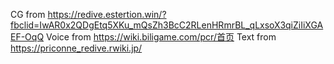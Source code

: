 CG from https://redive.estertion.win/?fbclid=IwAR0x2QDgEtq5XKu_mQsZh3BcC2RLenHRmrBL_qLxsoX3qiZiIiXGAEF-OqQ
Voice from https://wiki.biligame.com/pcr/首页
Text from https://priconne_redive.rwiki.jp/
